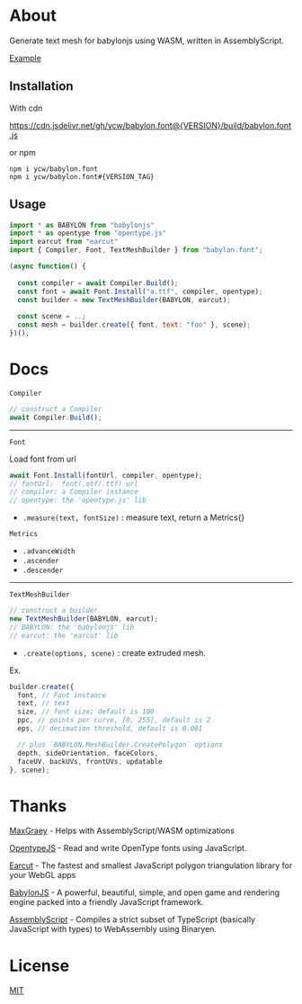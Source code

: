 # About

Generate text mesh for babylonjs using WASM, written in AssemblyScript.

[Example](https://ycw.github.io/Babylon.Font/examples/bare/)

## Installation

With cdn

https://cdn.jsdelivr.net/gh/ycw/babylon.font@{VERSION}/build/babylon.font.js

or npm

```
npm i ycw/babylon.font
npm i ycw/babylon.font#{VERSION_TAG}
```

## Usage

```js
import * as BABYLON from "babylonjs"
import * as opentype from "opentype.js"
import earcut from "earcut"
import { Compiler, Font, TextMeshBuilder } from "babylon.font";

(async function() {
  
  const compiler = await Compiler.Build();
  const font = await Font.Install("a.ttf", compiler, opentype);
  const builder = new TextMeshBuilder(BABYLON, earcut);
  
  const scene = ..;
  const mesh = builder.create({ font, text: "foo" }, scene);
})();
```

# Docs

`Compiler`

```js
// construct a Compiler
await Compiler.Build();
```



---
`Font`

Load font from url

```js
await Font.Install(fontUrl, compiler, opentype);
// fontUrl:  font(.otf/.ttf) url
// compiler: a Compiler instance
// opentype: the 'opentype.js' lib
```

- `.measure(text, fontSize)` : measure text, return a Metrics{}

`Metrics` 

- `.advanceWidth`
- `.ascender`
- `.descender`


---
`TextMeshBuilder`

```js
// construct a builder
new TextMeshBuilder(BABYLON, earcut);
// BABYLON: the 'babylonjs' lib
// earcut: the 'earcut' lib
```

- `.create(options, scene)` : create extruded mesh.

Ex.

```js
builder.create({
  font, // Font instance
  text, // text
  size, // font size; default is 100
  ppc, // points per curve, [0, 255], default is 2
  eps, // decimation threshold, default is 0.001

  // plus `BABYLON.MeshBuilder.CreatePolygon` options
  depth, sideOrientation, faceColors,
  faceUV, backUVs, frontUVs, updatable 
}, scene);
```

# Thanks

[MaxGraey](https://github.com/MaxGraey) - Helps with AssemblyScript/WASM
optimizations

[OpentypeJS](https://github.com/opentypejs/opentype.js) - Read and write
OpenType fonts using JavaScript.

[Earcut](https://github.com/mapbox/earcut) - The fastest and smallest JavaScript
polygon triangulation library for your WebGL apps

[BabylonJS](https://github.com/BabylonJS/Babylon.js) - A powerful, beautiful,
simple, and open game and rendering engine packed into a friendly JavaScript
framework.

[AssemblyScript](https://github.com/AssemblyScript/assemblyscript) - Compiles a
strict subset of TypeScript (basically JavaScript with types) to WebAssembly
using Binaryen.

# License

[MIT](https://github.com/ycw/Babylon.Font/blob/master/LICENSE)
